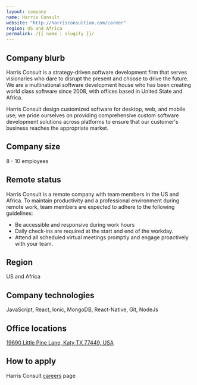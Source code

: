 ```yaml
---
layout: company
name: Harris Consult
website: "http://harrisconsultium.com/career"
region: US and Africa
permalink: /{{ name | slugify }}/
---
```


## Company blurb
Harris Consult is a strategy-driven software development firm that serves visionaries who dare to disrupt the present and choose to drive the future. We are a multinational software development house who has been creating world class software since 2008, with offices based in United State and Africa. 

Harris Consult design customized software for desktop, web, and mobile use; we pride ourselves on providing comprehensive custom software development solutions across platforms to ensure that our customer's business reaches the appropriate market. 

## Company size

8 - 10 employees

## Remote status

Harris Consult is a remote company with team members in the US and Africa. 
To maintain productivity and a professional environment during remote work, team members are expected to adhere to the following guidelines:
- Be accessible and responsive during work hours 
- Daily check-ins are required at the start and end of the workday. 
- Attend all scheduled virtual meetings promptly and engage proactively with your team.

## Region

US and Africa

## Company technologies

JavaScript, React, Ionic, MongoDB, React-Native, Git, NodeJs 

## Office locations

[19690 Little Pine Lane, Katy TX 77449, USA](https://maps.app.goo.gl/4WecM5WuQN7e5CC67)

## How to apply

Harris Consult [careers](http://harrisconsultium.com/career) page